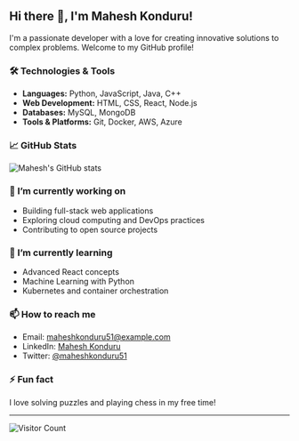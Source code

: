 ## Hi there 👋, I'm Mahesh Konduru!

I'm a passionate developer with a love for creating innovative solutions to complex problems. Welcome to my GitHub profile!

### 🛠️ Technologies & Tools
- **Languages:** Python, JavaScript, Java, C++
- **Web Development:** HTML, CSS, React, Node.js
- **Databases:** MySQL, MongoDB
- **Tools & Platforms:** Git, Docker, AWS, Azure

### 📈 GitHub Stats
![Mahesh's GitHub stats](https://github-readme-stats.vercel.app/api?username=maheshkonduru51&show_icons=true&theme=radical)

### 🔭 I’m currently working on
- Building full-stack web applications
- Exploring cloud computing and DevOps practices
- Contributing to open source projects

### 🌱 I’m currently learning
- Advanced React concepts
- Machine Learning with Python
- Kubernetes and container orchestration

### 📫 How to reach me
- Email: maheshkonduru51@example.com
- LinkedIn: [Mahesh Konduru](https://www.linkedin.com/in/maheshkonduru51)
- Twitter: [@maheshkonduru51](https://twitter.com/maheshkonduru51)

### ⚡ Fun fact
I love solving puzzles and playing chess in my free time!

---

![Visitor Count](https://komarev.com/ghpvc/?username=maheshkonduru51&color=blue)
